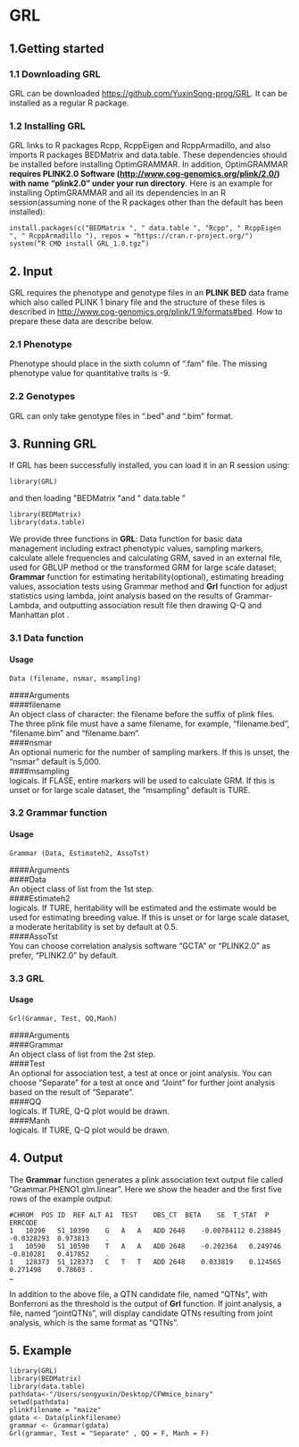 # GRL

## 1.Getting started

### 1.1	Downloading GRL

GRL can be downloaded https://github.com/YuxinSong-prog/GRL. It can be installed as a regular R package.

### 1.2	Installing GRL

GRL links to R packages Rcpp, RcppEigen and RcppArmadillo, and also imports R packages BEDMatrix and data.table. These dependencies should be installed before installing OptimGRAMMAR. In addition, OptimGRAMMAR **requires PLINK2.0 Software (http://www.cog-genomics.org/plink/2.0/) with name “plink2.0” under your run directory**. Here is an example for installing OptimGRAMMAR and all its dependencies in an R session(assuming none of the R packages other than the default has been installed):
```
install.packages(c("BEDMatrix ", " data.table ", "Rcpp", " RcppEigen ", " RcppArmadillo "), repos = "https://cran.r-project.org/")
system(“R CMD install GRL_1.0.tgz”)
```

## 2. Input

GRL requires the phenotype and genotype files in an **PLINK BED** data frame which also called PLINK 1 binary file and the structure of these files is described in http://www.cog-genomics.org/plink/1.9/formats#bed. How to prepare these data are describe below.

### 2.1 Phenotype

Phenotype should place in the sixth column of “.fam” file. The missing phenotype value for quantitative traits is -9.

### 2.2 Genotypes

GRL can only take genotype files in “.bed” and “.bim” format.

## 3. Running GRL
If GRL has been successfully installed, you can load it in an R session using:<br>
```
library(GRL)
```
and then loading "BEDMatrix "and " data.table " <br>
```
library(BEDMatrix)
library(data.table)
```
We provide three functions in **GRL**: Data function for basic data management including extract phenotypic values, sampling markers, calculate allele frequencies and calculating GRM, saved in an external file, used for GBLUP method or the transformed GRM for large scale dataset; **Grammar** function for estimating heritability(optional), estimating breading values, association tests using Grammar method and **Grl** function for adjust statistics using lambda, joint analysis based on the results of Grammar-Lambda, and outputting association result file then drawing Q-Q and Manhattan plot .

### 3.1 Data function
#### Usage
```
Data (filename, nsmar, msampling)
```
####Arguments<br>
####filename<br>    An object class of character: the filename before the suffix of plink files. The three plink file must have a same filename, for example, “filename.bed”, “filename.bim” and “filename.bam”.<br>
####nsmar<br>     An optional numeric for the number of sampling markers. If this is unset, the “nsmar” default is 5,000.<br>
####msampling<br>  logicals. If FLASE, entire markers will be used to calculate GRM. If this is unset or for large scale dataset, the “msampling” default is TURE.<br>

### 3.2 Grammar function
#### Usage
```
Grammar (Data, Estimateh2, AssoTst)
```

####Arguments<br>
####Data<br>       An object class of list from the 1st step.<br>
####Estimateh2<br>  logicals. If TURE, heritability will be estimated and the estimate would be used for estimating breeding value. If this is unset or for large scale dataset, a moderate heritability is set by default at 0.5.<br>
####AssoTst<br>    You can choose correlation analysis software “GCTA” or “PLINK2.0” as prefer, “PLINK2.0” by default.<br>


### 3.3 GRL
#### Usage
```
Grl(Grammar, Test, QQ,Manh)
```
####Arguments<br>
####Grammar<br>    An object class of list from the 2st step.<br>
####Test<br>        An optional for association test, a test at once or joint analysis. You can choose “Separate” for a test at once and “Joint” for further joint analysis based on the result of “Separate”.<br>
####QQ<br>       logicals. If TURE, Q-Q plot would be drawn.<br>
####Manh<br>       logicals. If TURE, Q-Q plot would be drawn.<br>

## 4. Output

The **Grammar** function generates a plink association text output file called “Grammar.PHENO1.glm.linear”. Here we show the header and the first five rows of the example output:
```
#CHROM	POS	ID	REF	ALT	A1	TEST	OBS_CT	BETA	SE	T_STAT	P	ERRCODE
1	10390	S1_10390	G	A	A	ADD	2648	-0.00784112	0.238845	-0.0328293	0.973813	.
1	10590	S1_10590	T	A	A	ADD	2648	-0.202364	0.249746	-0.810281	0.417852	.
1	128373	S1_128373	C	T	T	ADD	2648	0.033819	0.124565	0.271498	0.78603	.
…
```
In addition to the above file, a QTN candidate file, named “QTNs”, with Bonferroni as the threshold is the output of **Grl** function. If joint analysis, a file, named “jointQTNs”, will display candidate QTNs resulting from joint analysis, which is the same format as “QTNs”.

## 5. Example
```
library(GRL)
library(BEDMatrix)
library(data.table)
pathdata<-"/Users/songyuxin/Desktop/CFWmice_binary"
setwd(pathdata)
plinkfilename = "maize"
gdata <- Data(plinkfilename)
grammar <- Grammar(gdata)
Grl(grammar, Test = "Separate" , QQ = F, Manh = F)
```

